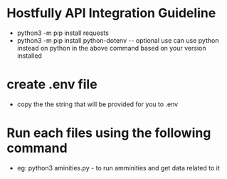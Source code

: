 # Hostfully API Integration Guideline
 - python3 -m pip install requests
 - python3 -m pip install python-dotenv
  -- optional use can use python instead on python in the above command based on your version installed

# create .env file
 - copy the the string that will be provided for you to .env

# Run each files using the following command
 - eg: python3 aminities.py  - to run amminities and get data related to it